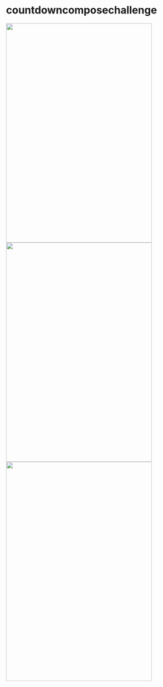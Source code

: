 # countdowncomposechallenge

<img src="https://user-images.githubusercontent.com/51214344/110381444-1d338c80-8062-11eb-9be4-82b2c91ebdaa.png" width="400" height="600"/>

<img src="https://user-images.githubusercontent.com/51214344/110381448-1f95e680-8062-11eb-861c-84be93ac2db6.png" width="400" height="600"/>

<img src="https://user-images.githubusercontent.com/51214344/110162405-5fa56100-7df7-11eb-8610-2ac2f7afe1b9.png" width="400" height="600"/>
